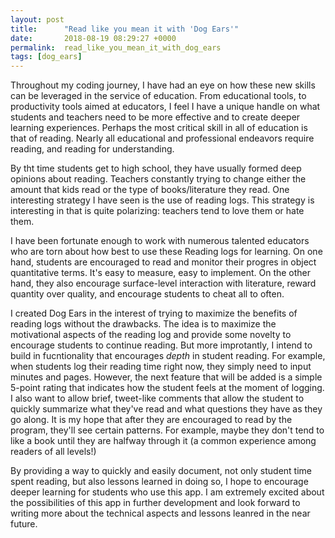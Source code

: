 ```yaml
---
layout: post
title:      "Read like you mean it with 'Dog Ears'"
date:       2018-08-19 08:29:27 +0000
permalink:  read_like_you_mean_it_with_dog_ears
tags: [dog_ears]
---
```



Throughout my coding journey, I have had an eye on how these new skills can be leveraged in the service of education. From educational tools, to productivity tools aimed at educators, I feel I have a unique handle on what students and teachers need to be more effective and to create deeper learning experiences. Perhaps the most critical skill in all of education is that of reading. Nearly all educational and professional endeavors require reading, and reading for understanding. 

By tht time students get to high school, they have usually formed deep opinions about reading. Teachers constantly trying to change either the amount that kids read or the type of books/literature they read. One interesting strategy I have seen is the use of reading logs. This strategy is interesting in that is quite polarizing: teachers tend to love them or hate them. 

I have been fortunate enough to work with numerous talented educators who are torn about how best to use these Reading logs for learning. On one hand, students are encouraged to read and monitor their progres in object quantitative terms. It's easy to measure, easy to implement. On the other hand, they also encourage surface-level interaction with literature, reward quantity over quality, and encourage students to cheat all to often. 

I created Dog Ears in the interest of trying to maximize the benefits of reading logs without the drawbacks. The idea is to maximize the motivational aspects of the reading log and provide some novelty to encourage students to continue reading. But more improtantly, I intend to build in fucntionality that encourages *depth* in student reading. For example, when students log their reading time right now, they simply need to input minutes and pages. However, the next feature that will be added is a simple 5-point rating that indicates how the student feels at the moment of logging. I also want to allow brief, tweet-like comments that allow the student to quickly summarize what they've read and what questions they have as they go along. It is my hope that after they are encouraged to read by the program, they'll see certain patterns. For example, maybe they don't tend to like a book until they are halfway through it (a common experience among readers of all levels!) 

By providing a way to quickly and easily document, not only student time spent reading, but also lessons learned in doing so, I hope to encourage deeper learning for students who use this app. I am extremely excited about the possibilities of this app in further development and look forward to writing more about the technical aspects and lessons leanred in the near future. 
